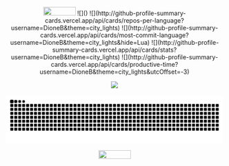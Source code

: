 <p align="center">
    <img width="75" height="20" src="http://github-profile-summary-cards.vercel.app/api/cards/repos-per-language?username=DioneB&theme=city_lights">
  ![]()
  ![](http://github-profile-summary-cards.vercel.app/api/cards/repos-per-language?username=DioneB&theme=city_lights)
  ![](http://github-profile-summary-cards.vercel.app/api/cards/most-commit-language?username=DioneB&theme=city_lights&hide=Lua)
  ![](http://github-profile-summary-cards.vercel.app/api/cards/stats?username=DioneB&theme=city_lights)
  ![](http://github-profile-summary-cards.vercel.app/api/cards/productive-time?username=DioneB&theme=city_lights&utcOffset=-3)
</p>
<div align="center" width="100">
  <img src="https://github-profile-trophy.vercel.app/?username=DioneB&column=8&theme=nord&no-frame=true&margin-w=6&margin-h=10"/>
</div>

![Snake animation](https://github.com/DioneB/DioneB/blob/output/github-contribution-grid-snake.svg)

<p align="center">
  <img width="75" height="20" src="https://komarev.com/ghpvc/?username=DioneB&color=blue&style=flat-square&label=Views">
</p>


[website]: https://#
